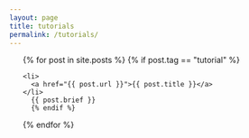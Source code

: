 ```yaml
---
layout: page
title: tutorials
permalink: /tutorials/
---
```



<ul>
  {% for post in site.posts %}
    {% if post.tag == "tutorial" %}

    <li>
      <a href="{{ post.url }}">{{ post.title }}</a>
    </li>
      {{ post.brief }}
      {% endif %}
  {% endfor %}
</ul>
